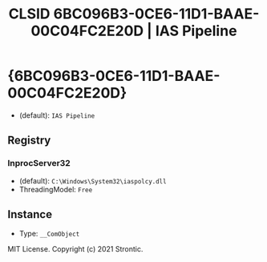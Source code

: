 ﻿---
title: "CLSID 6BC096B3-0CE6-11D1-BAAE-00C04FC2E20D | IAS Pipeline"
excerpt: What is COM-Object CLSID 6BC096B3-0CE6-11D1-BAAE-00C04FC2E20D?
---

# {6BC096B3-0CE6-11D1-BAAE-00C04FC2E20D}

* (default): `IAS Pipeline`

## Registry


### InprocServer32

* (default): `C:\Windows\System32\iaspolcy.dll`
* ThreadingModel: `Free`

## Instance

* Type: `__ComObject`

MIT License. Copyright (c) 2021 Strontic.


